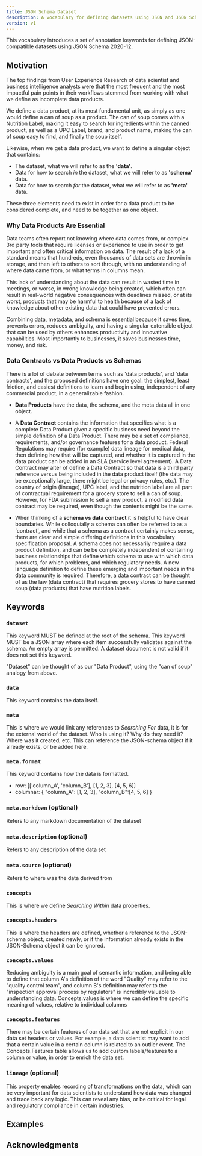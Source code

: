 ```yaml
---
title: JSON Schema Dataset
description: A vocabulary for defining datasets using JSON and JSON Schema
version: v1
---
```


This vocabulary introduces a set of annotation keywords for defining
JSON-compatible datasets using JSON Schema 2020-12.

Motivation
----------

The top findings from User Experience Research of data scientist and business intelligence analysts were that the most frequent and the most impactful pain points in their workflows stemmed from working with what we define as incomplete data products.

We define a data product, at its most fundamental unit, as simply as one would define a can of soup as a product. The can of soup comes with a Nutrition Label, making it easy to search for ingredients within the canned product, as well as a UPC Label, brand, and product name, making the can of soup easy to find, and finally the soup itself. 

Likewise, when we get a data product, we want to define a singular object that contains:

- The dataset, what we will refer to as the **'data'**.
- Data for how to search <i>in</i> the dataset, what we will refer to as **'schema'** data.
- Data for how to search <i>for</i> the dataset, what we will refer to as **'meta'** data.

These three elements need to exist in order for a data product to be considered complete, and need to be together as one object.

### Why Data Products Are Essential

Data teams often report not knowing where data comes from, or complex 3rd party tools that require licenses or experience to use in order to get important and often critical information on data. The result of a lack of a standard means that hundreds, even thousands of data sets are throwin in storage, and then left to others to sort through, with no understanding of where data came from, or what terms in columns mean.

This lack of understanding about the data can result in wasted time in meetings, or worse, in wrong knowledge being created, which often can result in real-world negative consequences with deadlines missed, or at its worst, products that may be harmful to health because of a lack of knowledge about other existing data that could have prevented errors.

Combining data, metadata, and schema is essential because it saves time, prevents errors, reduces ambiguity, and having a singular extensible object that can be used by others enhances productivity and innovative capabilities. Most importantly to businesses, it saves businesses time, money, and risk.

### Data Contracts vs Data Products vs Schemas

There is a lot of debate between terms such as 'data products', and 'data contracts', and the proposed definitions have one goal: the simplest, least friction, and easiest definitions to learn and begin using, independent of any commercial product, in a generalizable fashion.

- **Data Products** have the data, the schema, and the meta data all in one object.

- A **Data Contract** contains the information that specifies what is a complete Data Product given a specific business need beyond the simple definition of a Data Product. There may be a set of compliance, requirements, and/or governance features for a data product. Federal Regulations may require (for example) data lineage for medical data, then defining how that will be captured, and whether it is captured in the data product can be added in an SLA (service level agreement). A Data Contract may alter of define a Data Contract so that data is a third party reference versus being included in the data product itself (the data may be exceptionally large, there might be legal or privacy rules, etc.). The country of origin (lineage), UPC label, and the nutrition label are all part of contractual requirement for a grocery store to sell a can of soup. However, for FDA submission to sell a new product, a modified data contract may be required, even though the contents might be the same.

- When thinking of a **schema vs data contract** it is helpful to have clear boundaries. While colloquially a schema can often be referred to as a 'contract', and while that a schema as a contract certainly makes sense, there are clear and simple differing definitions in this vocabulary specification proposal. A schema does not necessarily require a data product definition, and can be be completely independent of containing business relationships that define which schema to use with which data products, for which problems, and which regulatory needs. A new language definition to define these emerging and important needs in the data community is required. Therefore, a data contract can be thought of as the law (data contract) that requires grocery stores to have canned soup (data products) that have nutrition labels. 


Keywords
--------

### `dataset`

This keyword MUST be defined at the root of the schema. This keyword MUST be a
JSON array where each item successfully validates against the schema. An empty
array is permitted. A dataset document is not valid if it does not set this
keyword.

"Dataset" can be thought of as our "Data Product", using the "can of soup" analogy from above.

### `data`
This keyword contains the data itself.

### `meta`
This is where we would link any references to <i>Searching For</i> data, it is for the external world of the dataset. Who is using it? Why do they need it? Where was it created, etc. This can reference the JSON-schema object if it already exists, or be added here.

### `meta.format`
This keyword contains how the data is formatted.
- row: [['column_A', 'column_B'], [1, 2, 3], [4, 5, 6]]
- columnar: { "column_A": [1, 2, 3], "column_B":[4, 5, 6] }

### `meta.markdown` (optional)
Refers to any markdown documentation of the dataset

### `meta.description` (optional)
Refers to any description of the data set

### `meta.source` (optional)
Refers to where was the data derived from

### `concepts`
This is where we define <i>Searching Within</i> data properties.

### `concepts.headers`
This is where the headers are defined, whether a reference to the JSON-schema object, created newly, or if the information already exists in the JSON-Schema object it can be ignored.

### `concepts.values`
Reducing ambiguity is a main goal of semantic information, and being able to define that column A's definition of the word "Quality" may refer to the "quality control team", and column B's definition may refer to the "inspection approval process by regulators" is incredibly valuable to understanding data. Concepts.values is where we can define the specific meaning of values, relative to individual columns

### `concepts.features`
There may be certain features of our data set that are not explicit in our data set headers or values. For example, a data scientist may want to add that a certain value in a certain column is related to an outlier event. The Concepts.Features table allows us to add custom labels/features to a column or value, in order to enrich the data set.

### `lineage` (optional)
This property enables recording of transformations on the data, which can be very important for data scientists to understand how data was changed and trace back any logic. This can reveal any bias, or be critical for legal and regulatory compliance in certain industries.

Examples
--------

Acknowledgments
---------------
